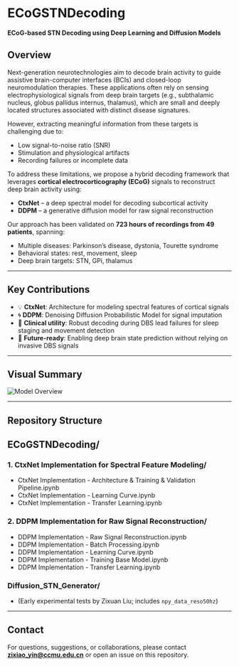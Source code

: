 # ECoGSTNDecoding

**ECoG-based STN Decoding using Deep Learning and Diffusion Models**

## Overview

Next-generation neurotechnologies aim to decode brain activity to guide assistive brain-computer interfaces (BCIs) and closed-loop neuromodulation therapies. These applications often rely on sensing electrophysiological signals from deep brain targets (e.g., subthalamic nucleus, globus pallidus internus, thalamus), which are small and deeply located structures associated with distinct disease signatures.

However, extracting meaningful information from these targets is challenging due to:
- Low signal-to-noise ratio (SNR)
- Stimulation and physiological artifacts
- Recording failures or incomplete data

To address these limitations, we propose a hybrid decoding framework that leverages **cortical electrocorticography (ECoG)** signals to reconstruct deep brain activity using:
- **CtxNet** – a deep spectral model for decoding subcortical activity
- **DDPM** – a generative diffusion model for raw signal reconstruction

Our approach has been validated on **723 hours of recordings from 49 patients**, spanning:
- Multiple diseases: Parkinson’s disease, dystonia, Tourette syndrome  
- Behavioral states: rest, movement, sleep  
- Deep brain targets: STN, GPi, thalamus

---

## Key Contributions

- 💡 **CtxNet**: Architecture for modeling spectral features of cortical signals
- 🌀 **DDPM**: Denoising Diffusion Probabilistic Model for signal imputation
- 🧠 **Clinical utility**: Robust decoding during DBS lead failures for sleep staging and movement detection
- 🔮 **Future-ready**: Enabling deep brain state prediction without relying on invasive DBS signals

---

## Visual Summary

![Model Overview](https://github.com/user-attachments/assets/81a0f0a4-c51e-4220-b8b6-bb1fcb7b9c45)

---

## Repository Structure

## ECoGSTNDecoding/

### 1. CtxNet Implementation for Spectral Feature Modeling/
- CtxNet Implementation - Architecture & Training & Validation Pipeline.ipynb
- CtxNet Implementation - Learning Curve.ipynb
- CtxNet Implementation - Transfer Learning.ipynb

### 2. DDPM Implementation for Raw Signal Reconstruction/
- DDPM Implementation - Raw Signal Reconstruction.ipynb
- DDPM Implementation - Batch Processing.ipynb
- DDPM Implementation - Learning Curve.ipynb
- DDPM Implementation - Training Base Model.ipynb
- DDPM Implementation - Transfer Learning.ipynb

### Diffusion_STN_Generator/
- (Early experimental tests by Zixuan Liu; includes `npy_data_reso50hz`)

---

## Contact

For questions, suggestions, or collaborations, please contact **zixiao_yin@ccmu.edu.cn** or open an issue on this repository.
